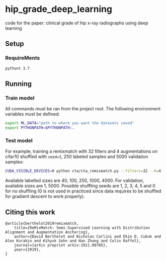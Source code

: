 # hip_grade_deep_learning
code for the paper: clinical grade of hip x-ray radiographs using deep learning

## Setup

### RequireMents

```bash
pythont 3.7
```


## Running

### Train model

All commands must be ran from the project root. The following environment variables must be defined:
```bash
export ML_DATA="path to where you want the datasets saved"
export PYTHONPATH=$PYTHONPATH:.
```

### Test model

For example, training a remixmatch with 32 filters and 4 augmentations on cifar10 shuffled with `seed=3`, 250 labeled samples and 5000
validation samples:
```bash
CUDA_VISIBLE_DEVICES=0 python cta/cta_remixmatch.py --filters=32 --K=4 --dataset=cifar10.3@250-5000 --w_match=1.5 --beta=0.75 --train_dir ./experiments/remixmatch
```

Available labelled sizes are 40, 100, 250, 1000, 4000.
For validation, available sizes are 1, 5000.
Possible shuffling seeds are 1, 2, 3, 4, 5 and 0 for no shuffling (0 is not used in practiced since data requires to be
shuffled for gradient descent to work properly).


## Citing this work

```
@article{berthelot2019remixmatch,
    title={ReMixMatch: Semi-Supervised Learning with Distribution Alignment and Augmentation Anchoring},
    author={David Berthelot and Nicholas Carlini and Ekin D. Cubuk and Alex Kurakin and Kihyuk Sohn and Han Zhang and Colin Raffel},
    journal={arXiv preprint arXiv:1911.09785},
    year={2019},
}
```
